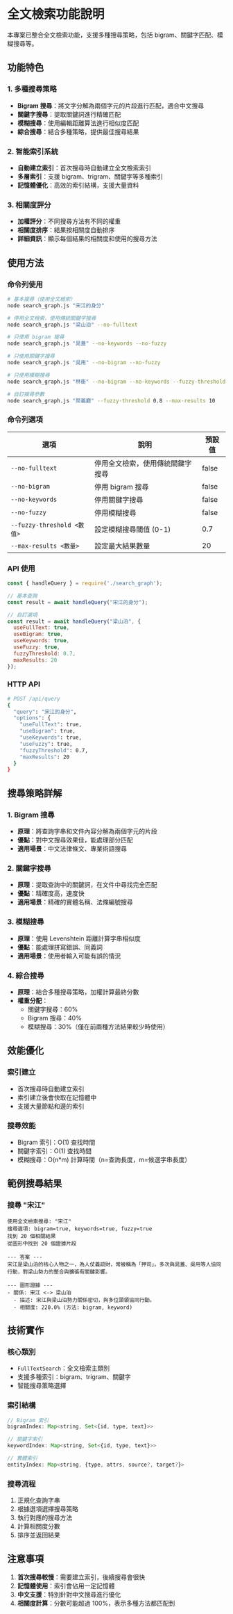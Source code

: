 # 全文檢索功能說明

本專案已整合全文檢索功能，支援多種搜尋策略，包括 bigram、關鍵字匹配、模糊搜尋等。

## 功能特色

### 1. 多種搜尋策略
- **Bigram 搜尋**：將文字分解為兩個字元的片段進行匹配，適合中文搜尋
- **關鍵字搜尋**：提取關鍵詞進行精確匹配
- **模糊搜尋**：使用編輯距離算法進行相似度匹配
- **綜合搜尋**：結合多種策略，提供最佳搜尋結果

### 2. 智能索引系統
- **自動建立索引**：首次搜尋時自動建立全文檢索索引
- **多層索引**：支援 bigram、trigram、關鍵字等多種索引
- **記憶體優化**：高效的索引結構，支援大量資料

### 3. 相關度評分
- **加權評分**：不同搜尋方法有不同的權重
- **相關度排序**：結果按相關度自動排序
- **詳細資訊**：顯示每個結果的相關度和使用的搜尋方法

## 使用方法

### 命令列使用

```bash
# 基本搜尋（使用全文檢索）
node search_graph.js "宋江的身分"

# 停用全文檢索，使用傳統關鍵字搜尋
node search_graph.js "梁山泊" --no-fulltext

# 只使用 bigram 搜尋
node search_graph.js "晁蓋" --no-keywords --no-fuzzy

# 只使用關鍵字搜尋
node search_graph.js "吳用" --no-bigram --no-fuzzy

# 只使用模糊搜尋
node search_graph.js "林衝" --no-bigram --no-keywords --fuzzy-threshold 0.6

# 自訂搜尋參數
node search_graph.js "聚義廳" --fuzzy-threshold 0.8 --max-results 10
```

### 命令列選項

| 選項 | 說明 | 預設值 |
|------|------|--------|
| `--no-fulltext` | 停用全文檢索，使用傳統關鍵字搜尋 | false |
| `--no-bigram` | 停用 bigram 搜尋 | false |
| `--no-keywords` | 停用關鍵字搜尋 | false |
| `--no-fuzzy` | 停用模糊搜尋 | false |
| `--fuzzy-threshold <數值>` | 設定模糊搜尋閾值 (0-1) | 0.7 |
| `--max-results <數量>` | 設定最大結果數量 | 20 |

### API 使用

```javascript
const { handleQuery } = require('./search_graph');

// 基本查詢
const result = await handleQuery("宋江的身分");

// 自訂選項
const result = await handleQuery("梁山泊", {
  useFullText: true,
  useBigram: true,
  useKeywords: true,
  useFuzzy: true,
  fuzzyThreshold: 0.7,
  maxResults: 20
});
```

### HTTP API

```bash
# POST /api/query
{
  "query": "宋江的身分",
  "options": {
    "useFullText": true,
    "useBigram": true,
    "useKeywords": true,
    "useFuzzy": true,
    "fuzzyThreshold": 0.7,
    "maxResults": 20
  }
}
```

## 搜尋策略詳解

### 1. Bigram 搜尋
- **原理**：將查詢字串和文件內容分解為兩個字元的片段
- **優點**：對中文搜尋效果佳，能處理部分匹配
- **適用場景**：中文法律條文、專業術語搜尋

### 2. 關鍵字搜尋
- **原理**：提取查詢中的關鍵詞，在文件中尋找完全匹配
- **優點**：精確度高，速度快
- **適用場景**：精確的實體名稱、法條編號搜尋

### 3. 模糊搜尋
- **原理**：使用 Levenshtein 距離計算字串相似度
- **優點**：能處理拼寫錯誤、同義詞
- **適用場景**：使用者輸入可能有誤的情況

### 4. 綜合搜尋
- **原理**：結合多種搜尋策略，加權計算最終分數
- **權重分配**：
  - 關鍵字搜尋：60%
  - Bigram 搜尋：40%
  - 模糊搜尋：30%（僅在前兩種方法結果較少時使用）

## 效能優化

### 索引建立
- 首次搜尋時自動建立索引
- 索引建立後會快取在記憶體中
- 支援大量節點和邊的索引

### 搜尋效能
- Bigram 索引：O(1) 查找時間
- 關鍵字索引：O(1) 查找時間
- 模糊搜尋：O(n*m) 計算時間（n=查詢長度，m=候選字串長度）

## 範例搜尋結果

### 搜尋 "宋江"
```
使用全文檢索搜尋: "宋江"
搜尋選項: bigram=true, keywords=true, fuzzy=true
找到 20 個相關結果
從圖形中找到 20 個證據片段

--- 答案 ---
宋江是梁山泊的核心人物之一，為人仗義疏財，常被稱為「押司」。多次與晁蓋、吳用等人協同行動，對梁山勢力的整合與擴張有關鍵影響。

--- 圖形證據 ---
- 關係: 宋江 <-> 梁山泊
  - 描述: 宋江與梁山泊勢力關係密切，與多位頭領協同行動。
  - 相關度: 220.0% (方法: bigram, keyword)
```

## 技術實作

### 核心類別
- `FullTextSearch`：全文檢索主類別
- 支援多種索引：bigram、trigram、關鍵字
- 智能搜尋策略選擇

### 索引結構
```javascript
// Bigram 索引
bigramIndex: Map<string, Set<{id, type, text}>>

// 關鍵字索引
keywordIndex: Map<string, Set<{id, type, text}>>

// 實體索引
entityIndex: Map<string, {type, attrs, source?, target?}>
```

### 搜尋流程
1. 正規化查詢字串
2. 根據選項選擇搜尋策略
3. 執行對應的搜尋方法
4. 計算相關度分數
5. 排序並返回結果

## 注意事項

1. **首次搜尋較慢**：需要建立索引，後續搜尋會很快
2. **記憶體使用**：索引會佔用一定記憶體
3. **中文支援**：特別針對中文搜尋進行優化
4. **相關度計算**：分數可能超過 100%，表示多種方法都匹配到
